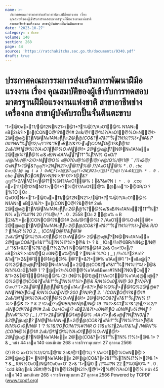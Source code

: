 ```yaml
---
name: >-
  ประกาศคณะกรรมการส่งเสริมการพัฒนาฝีมือแรงงาน เรื่อง
  คุณสมบัติของผู้เข้ารับการทดสอบมาตรฐานฝีมือแรงงานแห่งชาติ
  สาขาอาชีพช่างเครื่องกล สาขาผู้บังคับรถปั้นจั่นตีนตะขาบ
date: '2023-10-27'
category: ง พิเศษ
volume: 140
section: 268
page: 44
source: 'https://ratchakitcha.soc.go.th/documents/9340.pdf'
draft: true
---
```


# ประกาศคณะกรรมการส่งเสริมการพัฒนาฝีมือแรงงาน เรื่อง คุณสมบัติของผู้เข้ารับการทดสอบมาตรฐานฝีมือแรงงานแห่งชาติ สาขาอาชีพช่างเครื่องกล สาขาผู้บังคับรถปั้นจั่นตีนตะขาบ

'1>@0ค>11/@12NN21>/@1*?%@)?/AอO1@% N1ANอ คB2/&?!>อ(CONO@1?&@1# 2อ&/@!1@%)?/AอO1@%OหN@!> 2@@อ@?*N@Nค1ANอล 2@@(CO&?ค?&1"'ั้%?N%!?%!>@& P 0#?NN'็%@12/ค/1'1?&'1BคB2/&?!>อ(CONO@1?&@1# 2อ&/@!1@%)?/AอO1@%OหN@!> 2@@อ@?*N@Nค1ANอล 2@@*%?@%ค/&คB/Nค1ANอ?11"'ั้%?N% QหO/?ค/@/Nห/@>2/0>N@O% อ@0?0อํ@%@!@/ค/@/Q%/@!1@ `` /11ค2@/ OหN*1>1@&?ญญ?!>2NN21>/@1*?%@ )?/AอO1@% * . 0 . `cbc Oล>/@!1@ ag ( a ) OหN*1>1@&?ญญ?!>2NN21>/@1*?%@)?/AอO1@% * . 0 . `cbc @NOORN*>N/N!>/P 0*1>1@&?ญญ?!>2NN21>/@1*?%@)?/AอO1@% ( &?&#?N ` ) * . 0 . `cce ค>11/@12NN21>/@1*?%@)?/AอO1@% @ออ'1>@0R/O ? %?O Oอ _ QหO0Nล>'1>@0ค>11/@12NN21>/@1*?%@)?/AอO1@% N1ANอ คB2/&?!> อ(CONO@1?&@1# 2อ& 2@@อ@?*N@Nค1ANอล 2@@*%?@%ค/&คB/Nค1ANอ?11"'ั้%?N% ล/?%#?N 20 /?%@ค/ * . 0 . 2558 Oอ 2 ํ@ห% ค B 2/&?!>อ(CONO@1?&@1# 2อ&/@!1@%) ? /AอO1@%OหN@!> 2@@อ@?*N@Nค1ANอล 2@@(CO&?ค?&1"'ั้%?N%!?%!>@& R/O ? !NอR'%?O 2. _ (CONO@1?&@1# 2อ&/@!1@%)?/AอO1@%OหN@!> 2@@อ@?*N@Nค1ANอล 2@@(CO&?ค?&1"'ั้%?N%!?%!>@& 1> ? & _ !Oอ/?อ@0BR/N!Nํ@/N@ _f '?&1>&C1์%?&"@/?%2/?ค1 NO@1?&@1# 2อ& Oล>!Oอ/?คB2/&?!>อ0N@Q อ0N@ห%@N ? !NอR'%?O ( _ ) /?ห%?2Aอ1?&1อ'1>2&@1์@1#ํ@@% @1'>&?!>@% ห1Aอ@1 '1>อ&อ@?*Q%2@@อ@?*N@Nค1ANอล 2@@(CO&?ค?&1"'ั้%?N%!?%!>@& R/N%Oอ0/N@ 1 '? @ห?/ห%O@@%ห1Aอ&Bคคล#?NN?N0/Oอ?&'1>2&@1์@1#ํ@@% (2) (N@%@1)@)?/AอO1@%ห1Aอ)@อ@?*Q%2@@(CO&?ค?&1"'ั้%?N%!?%!>@& R/N%Oอ0/N@ 30 ?N/P/ Oล>/?'1>2&@1์@@1)@ห1Aอ'>&?!>@%Q%>@1Q%2@@#?NN?N0/Oอ R/N%Oอ0/N@ 200 ?N/P/ 2. ` (CONO@1?&@1# 2อ&/@!1@%)?/AอO1@%OหN@!> 2@@(CO&?ค?&1"'ั้%?N% !?%!>@& 1> ? & 2 !Oอ/?อ@0BR/N!Nํ@/N@ 19 '?&1>&C1์%?&"@/?%2/?ค1NO@1?&@1# 2อ& Oล>!Oอ/? คB2/&?!>อ0N@Q อ0N@ห%@N ? !NอR'%?O ( _ ) /?'1>2&@1์@1#ํ@@% ห1Aอ'1>อ&อ@?*N?N0/?&2@@อ@?* N@Nค1ANอล 2@@(CO&?ค?&1"'ั้%?N%!?%!>@& R/N%Oอ0/N@ 1 '? %?&!?OO!N/?%#?NR O 1?&ห%?2Aอ1?&1อ /N@N'็%(CO(N@%@1# 2อ&/@!1@%)?/AอO1@%OหN@!> 2@@อ@?*N@Nค1ANอล 2@@(CO&?ค?&1"'ั้%?N% !?%!>@& 1> ? & _ หน้า 44 เลม 140 ตอนพิเศษ 268 ง ราชกิจจานุเบกษา 27 ตุลาคม 2566

(2) R O ค>O%%1//Q%@1# 2อ&/@!1@%) ? /AอO1@%OหN@!> 2@@อ@?* N@Nค1ANอล 2@@(CO&?ค?&1"'ั้%?N%!?%!>@& 1> ? & _ R/N%Oอ0/N@1Oอ0ล>O' 2>& '1>@0  /?%#?N 22 ?%0@0% * . 0 . `cdd &Bญอ& 2B#$/%?2/1์ 'ล? 1>#1/O1@% '1>$@%11/@12NN21>/@1*?%@)?/AอO1@% หน้า 45 เลม 140 ตอนพิเศษ 268 ง ราชกิจจานุเบกษา 27 ตุลาคม 2566 Powered by TCPDF (www.tcpdf.org)
